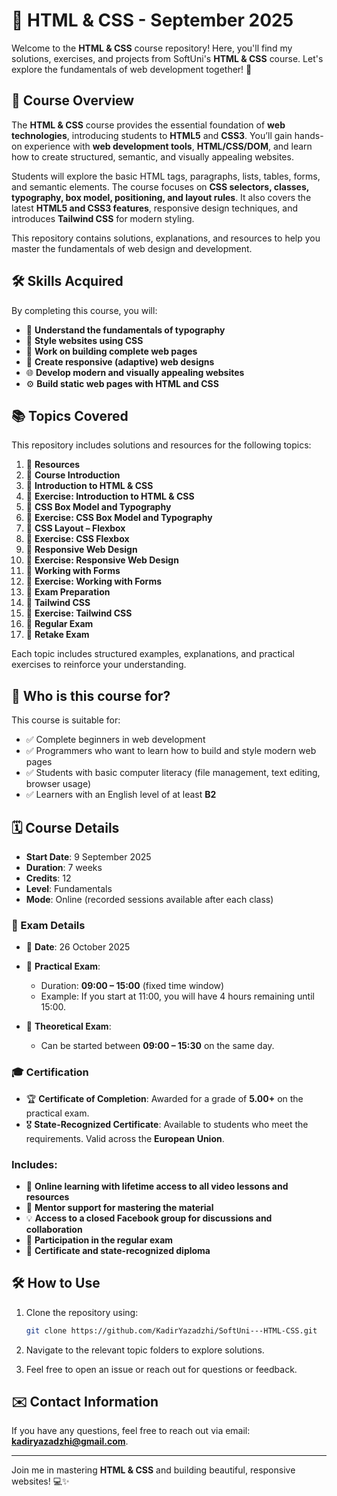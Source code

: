 # 📘 HTML & CSS - September 2025

Welcome to the **HTML & CSS** course repository! Here, you'll find my solutions, exercises, and projects from SoftUni's **HTML & CSS** course. Let's explore the fundamentals of web development together! 🚀

## 🌟 Course Overview

The **HTML & CSS** course provides the essential foundation of **web technologies**, introducing students to **HTML5** and **CSS3**. You’ll gain hands-on experience with **web development tools**, **HTML/CSS/DOM**, and learn how to create structured, semantic, and visually appealing websites.

Students will explore the basic HTML tags, paragraphs, lists, tables, forms, and semantic elements. The course focuses on **CSS selectors, classes, typography, box model, positioning, and layout rules**. It also covers the latest **HTML5 and CSS3 features**, responsive design techniques, and introduces **Tailwind CSS** for modern styling.

This repository contains solutions, explanations, and resources to help you master the fundamentals of web design and development.

## 🛠️ Skills Acquired

By completing this course, you will:

* 🎨 **Understand the fundamentals of typography**
* 🧱 **Style websites using CSS**
* 🧭 **Work on building complete web pages**
* 📱 **Create responsive (adaptive) web designs**
* 🌐 **Develop modern and visually appealing websites**
* ⚙️ **Build static web pages with HTML and CSS**

## 📚 Topics Covered

This repository includes solutions and resources for the following topics:

1. 📑 **Resources**
2. 📜 **Course Introduction**
3. 🧩 **Introduction to HTML & CSS**
4. 📝 **Exercise: Introduction to HTML & CSS**
5. 🎨 **CSS Box Model and Typography**
6. 📝 **Exercise: CSS Box Model and Typography**
7. 🧱 **CSS Layout – Flexbox**
8. 📝 **Exercise: CSS Flexbox**
9. 📱 **Responsive Web Design**
10. 📝 **Exercise: Responsive Web Design**
11. 🧾 **Working with Forms**
12. 📝 **Exercise: Working with Forms**
13. 🧠 **Exam Preparation**
14. 🌈 **Tailwind CSS**
15. 📝 **Exercise: Tailwind CSS**
16. 🧩 **Regular Exam**
17. 🧩 **Retake Exam**

Each topic includes structured examples, explanations, and practical exercises to reinforce your understanding.

## 🎯 Who is this course for?

This course is suitable for:

* ✅ Complete beginners in web development
* ✅ Programmers who want to learn how to build and style modern web pages
* ✅ Students with basic computer literacy (file management, text editing, browser usage)
* ✅ Learners with an English level of at least **B2**

## 🗓️ Course Details

* **Start Date**: 9 September 2025
* **Duration**: 7 weeks
* **Credits**: 12
* **Level**: Fundamentals
* **Mode**: Online (recorded sessions available after each class)

### 📝 Exam Details

* 📅 **Date**: 26 October 2025
* 🧩 **Practical Exam**:

  * Duration: **09:00 – 15:00** (fixed time window)
  * Example: If you start at 11:00, you will have 4 hours remaining until 15:00.
* 🧠 **Theoretical Exam**:

  * Can be started between **09:00 – 15:30** on the same day.

### 🎓 Certification

* 🏆 **Certificate of Completion**: Awarded for a grade of **5.00+** on the practical exam.
* 🎖️ **State-Recognized Certificate**: Available to students who meet the requirements. Valid across the **European Union**.

### Includes:

* 🎥 **Online learning with lifetime access to all video lessons and resources**
* 💬 **Mentor support for mastering the material**
* 💡 **Access to a closed Facebook group for discussions and collaboration**
* 🧩 **Participation in the regular exam**
* 📜 **Certificate and state-recognized diploma**

## 🛠️ How to Use

1. Clone the repository using:

   ```bash
   git clone https://github.com/KadirYazadzhi/SoftUni---HTML-CSS.git
   ```
2. Navigate to the relevant topic folders to explore solutions.
3. Feel free to open an issue or reach out for questions or feedback.

## ✉️ Contact Information

If you have any questions, feel free to reach out via email: **[kadiryazadzhi@gmail.com](mailto:kadiryazadzhi@gmail.com)**.

---

Join me in mastering **HTML & CSS** and building beautiful, responsive websites! 💻✨
